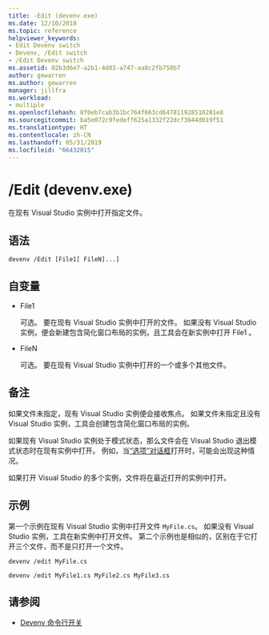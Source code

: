```yaml
---
title: -Edit (devenv.exe)
ms.date: 12/10/2018
ms.topic: reference
helpviewer_keywords:
- Edit Devenv switch
- Devenv, /Edit switch
- /Edit Devenv switch
ms.assetid: 02b3d6e7-a2b1-4d83-a747-aa8c2fb758b7
author: gewarren
ms.author: gewarren
manager: jillfra
ms.workload:
- multiple
ms.openlocfilehash: 8f0eb7cab3b1bc764f663cd647811928510281e8
ms.sourcegitcommit: ba5e072c9fedeff625a1332f22dcf3644d019f51
ms.translationtype: HT
ms.contentlocale: zh-CN
ms.lasthandoff: 05/31/2019
ms.locfileid: "66432015"
---
```

# <a name="edit-devenvexe"></a>/Edit (devenv.exe)

在现有 Visual Studio 实例中打开指定文件。

## <a name="syntax"></a>语法

```shell
devenv /Edit [File1[ FileN]...]
```

## <a name="arguments"></a>自变量

- File1 

  可选。 要在现有 Visual Studio 实例中打开的文件。 如果没有 Visual Studio 实例，便会新建包含简化窗口布局的实例，且工具会在新实例中打开 File1  。

- FileN 

  可选。 要在现有 Visual Studio 实例中打开的一个或多个其他文件。

## <a name="remarks"></a>备注

如果文件未指定，现有 Visual Studio 实例便会接收焦点。 如果文件未指定且没有 Visual Studio 实例，工具会创建包含简化窗口布局的实例。

如果现有 Visual Studio 实例处于模式状态，那么文件会在 Visual Studio 退出模式状态时在现有实例中打开。 例如，当[“选项”对话框](../../ide/reference/options-dialog-box-visual-studio.md)打开时，可能会出现这种情况。

如果打开 Visual Studio 的多个实例，文件将在最近打开的实例中打开。

## <a name="example"></a>示例

第一个示例在现有 Visual Studio 实例中打开文件 `MyFile.cs`。 如果没有 Visual Studio 实例，工具在新实例中打开文件。 第二个示例也是相似的，区别在于它打开三个文件，而不是只打开一个文件。

```shell
devenv /edit MyFile.cs

devenv /edit MyFile1.cs MyFile2.cs MyFile3.cs
```

## <a name="see-also"></a>请参阅

- [Devenv 命令行开关](../../ide/reference/devenv-command-line-switches.md)
